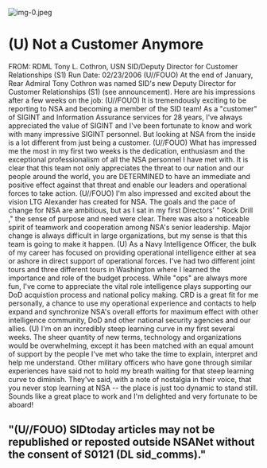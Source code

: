 ![img-0.jpeg](img-0.jpeg)

# (U) Not a Customer Anymore 

FROM: RDML Tony L. Cothron, USN
SID/Deputy Director for Customer Relationships (S1)
Run Date: 02/23/2006
(U//FOUO) At the end of January, Rear Admiral Tony Cothron was named SID's new Deputy Director for Customer Relationships (S1) (see announcement). Here are his impressions after a few weeks on the job:
(U//FOUO) It is tremendously exciting to be reporting to NSA and becoming a member of the SID team! As a "customer" of SIGINT and Information Assurance services for 28 years, I've always appreciated the value of SIGINT and I've been fortunate to know and work with many impressive SIGINT personnel. But looking at NSA from the inside is a lot different from just being a customer.
(U//FOUO) What has impressed me the most in my first two weeks is the dedication, enthusiasm and the exceptional professionalism of all the NSA personnel I have met with. It is clear that this team not only appreciates the threat to our nation and our people around the world, you are DETERMINED to have an immediate and positive effect against that threat and enable our leaders and operational forces to take action.
(U//FOUO) I'm also impressed and excited about the vision LTG Alexander has created for NSA. The goals and the pace of change for NSA are ambitious, but as I sat in my first Directors' " Rock Drill ," the sense of purpose and need were clear. There was also a noticeable spirit of teamwork and cooperation among NSA's senior leadership. Major change is always difficult in large organizations, but my sense is that this team is going to make it happen.
(U) As a Navy Intelligence Officer, the bulk of my career has focused on providing operational intelligence either at sea or ashore in direct support of operational forces. I've had two different joint tours and three different tours in Washington where I learned the importance and role of the budget process. While "ops" are always more fun, I've come to appreciate the vital role intelligence plays supporting our DoD acquistion process and national policy making. CRD is a great fit for me personally, a chance to use my operational experience and contacts to help expand and synchronize NSA's overall efforts for maximum effect with other intelligence community, DoD and other national security agencies and our allies.
(U) I'm on an incredibly steep learning curve in my first several weeks. The sheer quantity of new terms, technology and organizations would be overwhelming, except it has been matched with an equal amount of support by the people I've met who take the time to explain, interpret and help me understand. Other military officers who have gone through similar experiences have said not to hold my breath waiting for that steep learning curve to diminish. They've said, with a note of nostalgia in their voice, that you never stop learning at NSA -- the place is just too dynamic to stand still. Sounds like a great place to work and I'm delighted and very fortunate to be aboard!

## "(U//FOUO) SIDtoday articles may not be republished or reposted outside NSANet without the consent of S0121 (DL sid_comms)."
